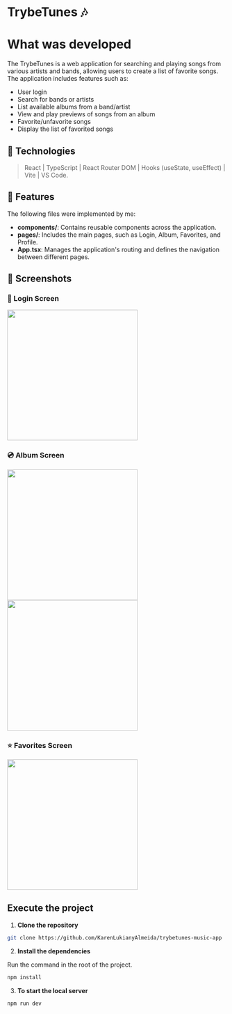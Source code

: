 # TrybeTunes 🎶

# What was developed

The TrybeTunes is a web application for searching and playing songs from various artists and bands, allowing users to create a list of favorite songs. The application includes features such as:

- User login
- Search for bands or artists
- List available albums from a band/artist
- View and play previews of songs from an album
- Favorite/unfavorite songs
- Display the list of favorited songs

## 🚀 Technologies

> React | TypeScript | React Router DOM | Hooks (useState, useEffect) | Vite | VS Code.

## 📂 Features

The following files were implemented by me:

- **components/**: Contains reusable components across the application.
- **pages/**: Includes the main pages, such as Login, Album, Favorites, and Profile.
- **App.tsx**: Manages the application's routing and defines the navigation between different pages.

## 📸 Screenshots
<h3>👤 Login Screen</h3>

<img src="https://github.com/user-attachments/assets/d822a832-3004-4315-957b-16ba56e2311b" width="300"/>

<h3>💿 Album Screen</h3>

<img src="https://github.com/user-attachments/assets/5d587f18-9456-4455-a991-b7e40a4fe448" width="300"/>
<img src="https://github.com/user-attachments/assets/f7c5a763-eb71-48b5-9266-7c0cd10ed80d" width="300"/>

<h3>⭐ Favorites Screen</h3>

<img src="https://github.com/user-attachments/assets/e1607caf-de33-460c-aaf6-785067af47ca" width="300"/>

## Execute the project

1. __Clone the repository__

```bash
git clone https://github.com/KarenLukianyAlmeida/trybetunes-music-app
```

2. __Install the dependencies__

Run the command in the root of the project.

```bash
npm install
```

3. __To start the local server__

```bash
npm run dev
```
